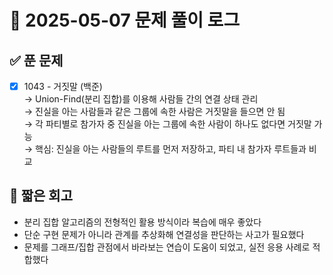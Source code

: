 # 📅 2025-05-07 문제 풀이 로그

## ✅ 푼 문제

- [x] 1043 - 거짓말 (백준)  
  → Union-Find(분리 집합)를 이용해 사람들 간의 연결 상태 관리  
  → 진실을 아는 사람들과 같은 그룹에 속한 사람은 거짓말을 들으면 안 됨  
  → 각 파티별로 참가자 중 진실을 아는 그룹에 속한 사람이 하나도 없다면 거짓말 가능  
  → 핵심: 진실을 아는 사람들의 루트를 먼저 저장하고, 파티 내 참가자 루트들과 비교

## 🧠 짧은 회고

- 분리 집합 알고리즘의 전형적인 활용 방식이라 복습에 매우 좋았다  
- 단순 구현 문제가 아니라 관계를 추상화해 연결성을 판단하는 사고가 필요했다  
- 문제를 그래프/집합 관점에서 바라보는 연습이 도움이 되었고, 실전 응용 사례로 적합했다

